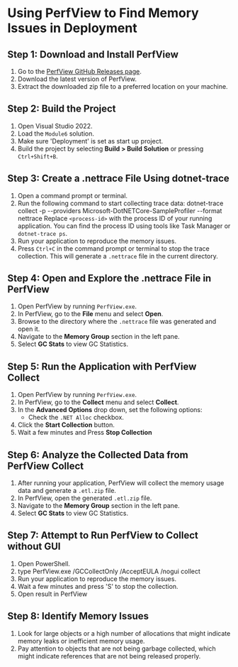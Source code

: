 # Using PerfView to Find Memory Issues in Deployment

## Step 1: Download and Install PerfView
1. Go to the [PerfView GitHub Releases page](https://github.com/microsoft/perfview/releases).
2. Download the latest version of PerfView.
3. Extract the downloaded zip file to a preferred location on your machine.

## Step 2: Build the Project
1. Open Visual Studio 2022.
2. Load the `Module6` solution.
3. Make sure 'Deployment' is set as start up project.
4. Build the project by selecting __Build > Build Solution__ or pressing `Ctrl+Shift+B`.

## Step 3: Create a .nettrace File Using dotnet-trace
1. Open a command prompt or terminal.
2. Run the following command to start collecting trace data: dotnet-trace collect -p <process-id> --providers Microsoft-DotNETCore-SampleProfiler --format nettrace
   Replace `<process-id>` with the process ID of your running application. You can find the process ID using tools like Task Manager or `dotnet-trace ps`.
3. Run your application to reproduce the memory issues.
4. Press `Ctrl+C` in the command prompt or terminal to stop the trace collection. This will generate a `.nettrace` file in the current directory.

## Step 4: Open and Explore the .nettrace File in PerfView
1. Open PerfView by running `PerfView.exe`.
2. In PerfView, go to the __File__ menu and select __Open__.
3. Browse to the directory where the `.nettrace` file was generated and open it.
4. Navigate to the __Memory Group__ section in the left pane.
5. Select __GC Stats__ to view GC Statistics.

## Step 5: Run the Application with PerfView Collect
1. Open PerfView by running `PerfView.exe`.
2. In PerfView, go to the __Collect__ menu and select __Collect__.
3. In the __Advanced Options__ drop down, set the following options:
   - Check the `.NET Alloc` checkbox.
4. Click the __Start Collection__ button.
5. Wait a few minutes and Press __Stop Collection__

## Step 6: Analyze the Collected Data from PerfView Collect
1. After running your application, PerfView will collect the memory usage data and generate a `.etl.zip` file.
2. In PerfView, open the generated `.etl.zip` file.
3. Navigate to the __Memory Group__ section in the left pane.
4. Select __GC Stats__ to view GC Statistics.

## Step 7: Attempt to Run PerfView to Collect without GUI
1. Open PowerShell.
2. type <Path to PerfView/>PerfView.exe /GCCollectOnly /AcceptEULA /nogui collect
3. Run your application to reproduce the memory issues.
4. Wait a few minutes and press 'S' to stop the collection.
5. Open result in PerfView

## Step 8: Identify Memory Issues
1. Look for large objects or a high number of allocations that might indicate memory leaks or inefficient memory usage.
2. Pay attention to objects that are not being garbage collected, which might indicate references that are not being released properly.

